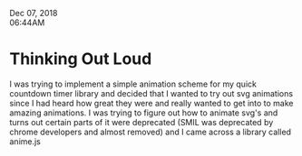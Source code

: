 Dec 07, 2018<br>
06:44AM

# Thinking Out Loud

I was trying to implement a simple animation scheme for my quick countdown timer library and decided that I wanted to try out svg animations since I had heard how great they were and really wanted to get into to make amazing animations. I was trying to figure out how to animate svg's and turns out certain parts of it were deprecated (SMIL was deprecated by chrome developers and almost removed) and I came across a library called anime.js